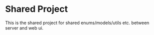 # Shared Project

This is the shared project for shared enums/models/utils etc. between server and web ui.